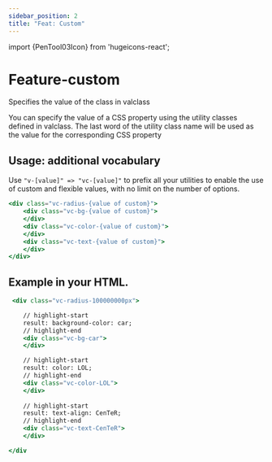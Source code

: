 ```yaml
---
sidebar_position: 2
title: "Feat: Custom"
---
```


import {PenTool03Icon} from 'hugeicons-react';

# Feature-custom <PenTool03Icon className='icon' />

Specifies the value of the class in valclass

You can specify the value of a CSS property using the utility classes defined in valclass. The last word of the utility class name will be used as the value for the corresponding CSS property

## Usage: additional vocabulary

Use `"v-[value]" => "vc-[value]"` to prefix all your utilities to enable the use of custom and flexible values, with no limit on the number of options.

```jsx title="index.html"
<div class="vc-radius-{value of custom}">
    <div class="vc-bg-{value of custom}">
    </div>
    <div class="vc-color-{value of custom}">
    </div>
    <div class="vc-text-{value of custom}">
    </div>
</div>
```

## Example in your HTML.

``` jsx title="index.html"
 <div class="vc-radius-100000000px">

    // highlight-start
    result: background-color: car;
    // highlight-end
    <div class="vc-bg-car"> 
    </div>

    // highlight-start
    result: color: LOL;
    // highlight-end
    <div class="vc-color-LOL"> 
    </div>
    
    // highlight-start
    result: text-align: CenTeR;
    // highlight-end
    <div class="vc-text-CenTeR"> 
    </div>

</div
```